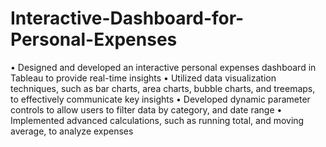 # Interactive-Dashboard-for-Personal-Expenses
• Designed and developed an interactive personal expenses dashboard in Tableau to provide real-time insights
• Utilized data visualization techniques, such as bar charts, area charts, bubble charts, and treemaps, to effectively communicate key insights
• Developed dynamic parameter controls to allow users to filter data by category, and date range
• Implemented advanced calculations, such as running total, and moving average, to analyze expenses
